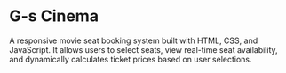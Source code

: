 # G-s Cinema
A responsive movie seat booking system built with HTML, CSS, and JavaScript. It allows users to select seats, view real-time seat availability, and dynamically calculates ticket prices based on user selections.
